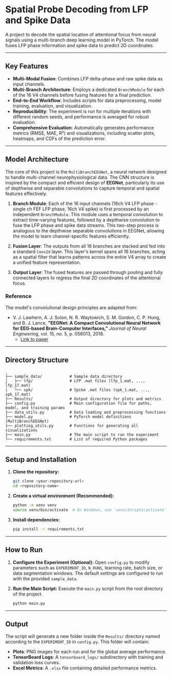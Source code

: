 # Spatial Probe Decoding from LFP and Spike Data

A project to decode the spatial location of attentional focus from neural signals using a multi-branch deep learning model in PyTorch. The model fuses LFP phase information and spike data to predict 2D coordinates.

---

## Key Features

- **Multi-Modal Fusion**: Combines LFP delta-phase and raw spike data as input channels.
- **Multi-Branch Architecture**: Employs a dedicated `BranchModule` for each of the 16 V4 channels before fusing features for a final prediction.
- **End-to-End Workflow**: Includes scripts for data preprocessing, model training, evaluation, and visualization.
- **Reproducibility**: The experiment is run for multiple iterations with different random seeds, and performance is averaged for robust evaluation.
- **Comprehensive Evaluation**: Automatically generates performance metrics (RMSE, MAE, R²) and visualizations, including scatter plots, heatmaps, and CDFs of the prediction error.

---

## Model Architecture

The core of this project is the `MultiBranchEEGNet`, a neural network designed to handle multi-channel neurophysiological data. The CNN structure is inspired by the compact and efficient design of **EEGNet**, particularly its use of depthwise and separable convolutions to capture temporal and spatial features effectively.

1.  **Branch Module**: Each of the 16 input channels (16ch V4 LFP phase - single ch FEF LFP phase, 16ch V4 spike) is first processed by an independent `BranchModule`. This module uses a temporal convolution to extract time-varying features, followed by a depthwise convolution to fuse the LFP phase and spike data streams. This two-step process is analogous to the depthwise separable convolutions in EEGNet, allowing the model to learn channel-specific features efficiently.

2.  **Fusion Layer**: The outputs from all 16 branches are stacked and fed into a standard `Conv2d` layer. This layer's kernel spans all 16 branches, acting as a spatial filter that learns patterns across the entire V4 array to create a unified feature representation.

3.  **Output Layer**: The fused features are passed through pooling and fully connected layers to regress the final 2D coordinates of the attentional focus.

### Reference

The model's convolutional design principles are adapted from:

-   V. J. Lawhern, A. J. Solon, N. R. Waytowich, S. M. Gordon, C. P. Hung, and B. J. Lance, **"EEGNet: A Compact Convolutional Neural Network for EEG-based Brain-Computer Interfaces,"** *Journal of Neural Engineering*, vol. 15, no. 5, p. 056013, 2018.
    -   [Link to paper](https://iopscience.iop.org/article/10.1088/1741-2552/aace8c)
---

## Directory Structure

```
.
├── sample_data/            # Sample data directory
│   ├── lfp/                # LFP .mat files (lfp_1.mat, ..., lfp_17.mat)
│   └── spk/                # Spike .mat files (spk_1.mat, ..., spk_17.mat)
├── Results/                # Output directory for plots and metrics
├── config.py               # Main configuration file for paths, model, and training params
├── data_utils.py           # Data loading and preprocessing functions
├── model.py                # PyTorch model definitions (MultiBranchEEGNet)
├── plotting_utils.py       # Functions for generating all visualizations
├── main.py                 # The main script to run the experiment
└── requirements.txt        # List of required Python packages
```
---

## Setup and Installation

1.  **Clone the repository:**
    ```bash
    git clone <your-repository-url>
    cd <repository-name>
    ```

2.  **Create a virtual environment (Recommended):**
    ```bash
    python -m venv venv
    source venv/bin/activate  # On Windows, use `venv\Scripts\activate`
    ```

3.  **Install dependencies:**
    ```bash
    pip install -r requirements.txt
    ```

---

## How to Run

1.  **Configure the Experiment (Optional):**
    Open `config.py` to modify parameters such as `EXPERIMENT_ID`, `N_RUNS`, learning rate, batch size, or data segmentation windows. The default settings are configured to run with the provided `sample_data`.

2.  **Run the Main Script:**
    Execute the `main.py` script from the root directory of the project.
    ```bash
    python main.py
    ```

---

## Output

The script will generate a new folder inside the `Results/` directory named according to the `EXPERIMENT_ID` in `config.py`. This folder will contain:

-   **Plots**: PNG images for each run and for the global average performance.
-   **TensorBoard Logs**: A `tensorboard_logs/` subdirectory with training and validation loss curves.
-   **Excel Metrics**: A `.xlsx` file containing detailed performance metrics.

